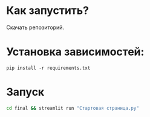 # Как запустить?
Скачать репозиторий.
# Установка зависимостей: 
```
pip install -r requirements.txt
```

# Запуск
```bash
cd final && streamlit run "Стартовая страница.py"
```
